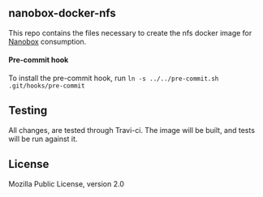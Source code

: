 ## nanobox-docker-nfs

This repo contains the files necessary to create the nfs docker image for [Nanobox](http://nanobox.io) consumption.

#### Pre-commit hook

To install the pre-commit hook, run `ln -s ../../pre-commit.sh .git/hooks/pre-commit`

## Testing

All changes, are tested through Travi-ci. The image will be built, and tests will be run against it.

## License

Mozilla Public License, version 2.0
